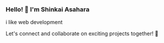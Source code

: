### Hello! 👋 I'm Shinkai Asahara


<p>i like web development</p>
<p>Let's connect and collaborate on exciting projects together! 🚀</p>
<!--
**ShinkaiAsahara/ShinkaiAsahara** is a ✨ _special_ ✨ repository because its `README.md` (this file) appears on your GitHub profile.


